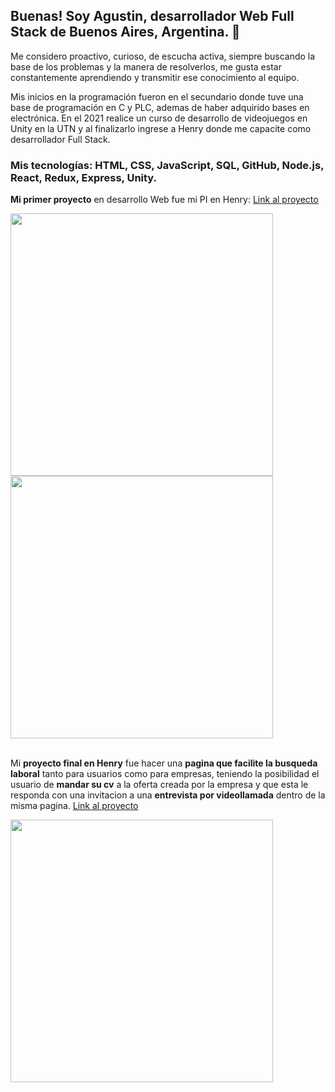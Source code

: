 ## Buenas! Soy Agustin, desarrollador Web Full Stack de Buenos Aires, Argentina. 👋

Me considero proactivo, curioso, de escucha activa, siempre buscando la base de los problemas y la manera de resolverlos, me gusta estar constantemente aprendiendo y transmitir ese conocimiento al equipo.

Mis inicios en la programación fueron en el secundario donde tuve una base de programación en C y PLC, ademas de haber adquirido bases en electrónica.
En el 2021 realice un curso de desarrollo de videojuegos en Unity en la UTN y al finalizarlo ingrese a Henry donde me capacite como desarrollador Full Stack.

### Mis tecnologías: HTML, CSS, JavaScript, SQL, GitHub, Node.js, React, Redux, Express, Unity.

  **Mi primer proyecto** en desarrollo Web fue mi PI en Henry:
  <a href="https://pi-pokemon-wheat.vercel.app/">Link al proyecto</a>

<div>
<img src="https://lh3.googleusercontent.com/fife/AAWUweUnWTTovJ4UaZBt7kltxpwmeBIwYb2al_noDdTQBUoIK436IpydVtslEF_chjP-W5zGd4yyE-ERl6TfNMTKJyrNGGIsngTzAhpj4Wy0mr-2IkHC4QvmUYzYZA5nPvJtw_6tG6tqcWXpIP2JoEgI7wb6gA8gRG9PZ3tL2VTXYxnlc0d6nojDCqoK_He-U13mOpZdEcKcDOlz4sSMhBZ-tXhJ9Tb3DAJCQpK7o_MFrTf6x9MSCtoUH8ITrnnuayZJanqz-jS1gxgijkqLY80290Mjvmvafl8lQQL9A_Xommx3ncmg4AlsMuo54kx6Whmi49kwrhdpDUBTxqKcDDFuA-cI-H6lvTMHy2GwnTn8htf1RRfJP-ER-fINJD9KT36ObbouQWrFhiL1bm_F_l_oUT14cEA6Wch_VZBNoMVKd6V8hD6hYa66qKjaNQ7js1rzfbs-XjFCVFwzakS3KttNRQ_GcRKxbZeLwc3epxcO59eUVpgS8oXAIW8AgBsHo0bepdeDwg6sYqjnbjg8Ra57rhPmStjVXPibWF1OfYqLk-EpFyzKZU5uJGyuvUW5DxfBnJmd5wrhWslb6qHIbRNf9X4MEhFlt0eIEaGla8_t_VRS08wYmmyiZt7Xwz3pDT3Rkvb0R52e-Vn4FN72BrX9veANXF0gHxj2z3XtPC3sXXSysm73sNaV4FbDOLJ70ZkRXVEzUyEU35JyhzfagEq4PcovlWbW67-Mm-Lh2KCPH0k0S9MY9lqyq5GdRdieVOIiDo0M5D09Tkqj19FdNmC3QSGJTwVRVI_SII-ILAVakTaCtkK9AeiNSYXh6_NiloGV1pikiDeo-cK2Mw8wtMjIDw-ZJ30WGAaiefz6BgC3nZBNOI7N6hlKzOqpdOJc_iUEXOoiHqGGuLDH0t8gmSxN3_IUTLmtDKH7db7EIx-6VxpdjBepA0pCybqwsTT8TMAZIVU8HSxHQOFl_0nzqIpLlI0HljpP9q44tiPmzpcbbvpi3eV1IIFUp5yBvUY_SZ_S2OKGZGStLmdYyvgBFFlEx9_jAtgq71vnt_fVbXsfe9bDAXsN9G-ovjrIUs0sejBOHpirF8t7ijwERvyto-axs_uZAWQzj7ZnbcmpPOcNAO4t9fT0iKbEXldRjyUwRf6Nt5Tvgxf0WKoIcwWG0nxlz359L_1BZL78zkAfIPDaaOHKiZaz-ccsl2uM_k0gKfvr9Ss5tNAxG8i5VFbAOVokCpoqlU_udWTDnu3ZjO3B0_9H7YD-bQ7dy86flpZQV4nW5RESpI0=w1528-h800" style="width:420px" >

<img src="https://lh3.googleusercontent.com/fife/AAWUweWPPv8fSUVH4R1jvVjolR2l2b3L-RX-k0mtKb_MTo22HlqPMCpJuUgYbfNro5B4OuzUMTkfFDNmkVceslU6uPWROZroJtNdST0eZGhE2uq-2P4JMphiGwDd3D1b2T1sFp76UVwsedCcQ_liyEwDr98JlFaaKl-PdK3jsW2nQ6OfxxchfMpELWHnlbUfrENcSuKIgNpPECCfV_S8dhZAlr2pQ8LkzF2_g6ak7uaK9FWd3p43hPQUx8sMbYf3jKmyKBRx6f9jBbkw3YpDgQRE6gCQbKvOcHJ5hKK5u7XZM-X_E8JtOEt5Z9_8L6YfWqgbNf9ky2oyZIAlJIPuXLnqBb9nwcKY6eQ5k_M5LZ_pS4NBkpiaUID1XcsuQS-Pd9tW0hybBL55SxR80nDmlazs1rZsbN7buTbQhb_rwfxurNh2lK7Px3lYDN42zo8DM_paddQGUPIZkRffXQl3mLFqs7gJb66n3ueRLR7kATAPv68DLtak8Df4yFty_Yaf4ifOO3-6Wdonn8-frLuNjvWW91ehFO--kYE6xdXArDqKUfR_ObA95pVHBkMiECummqcFLlcys1gxZoyzzOSbt8jFKm2t-dHzp7ZFWZY0UhK93H0R3iaDeAOatgAF8GNM9MlqnoXrniMWljsVFsA0k4pF4pJ6zvHKdHudkS3d0BpXYgiliv6BoUGvS1Y3GzXpsNin8qItKI5tYH4boiQrub7FYycB3qM_29ttzojk6-BjHqgEBdg_eSqrhH_rmNbAvIyH0oMSDkDqRCt4jAkMAVyM_apkJXUioYlAHAquQUY23gJHKv32Z04VdAg-_efq7nF0DOsWxJBlozpw0RHQPnao94DdJQ_hB-wJJeJQ35__h_Y39aAhmmtyW-AGwNeV3wK0MqgKATilPidU8E9YAd8MJjLUGkl1v4zJ1z3jGOnIiZoReOJAWcGO3s-mEKp2zIdPGuzKrNIHGOAhYRC4hqm_B0YP8sR64lECFJqfLoUu7ja0YxmWBkUegAxiNJrCDhnCofMmFn7IGXFGscKAbImMR0JHFdYWar17fonOQ9CWGjOd9zEIS10BxAW0bcB6nuekaBm8i6I-eRtfHLCR4jZ-714h5YH4V3HYkEdYnW5VnGo14NxbYqaK2ixc23xUWzimP8bXeVLcg3CYI0Mg-OTClu1Q0bY5_xvvzKkXm3m-PcIK8ivI8iHGyywtKwT6yjz5xxKA_VIauGIl2Og3IvlELg5HJhSzC76DuOiGNtT4jNcqD3RZZwKo-J3VYlles-Aum-JGKMw=w1528-h800" style="width:420px" >
</div>
<br>

Mi **proyecto final en Henry** fue hacer una **pagina que facilite la busqueda laboral** tanto para usuarios como para empresas, teniendo la posibilidad el usuario de **mandar su cv** a la oferta creada por la empresa y que esta le responda con una invitacion a una **entrevista por videollamada** dentro de la misma pagina.
<a href="https://proyecto-final-nu.vercel.app/">Link al proyecto</a>

<img src="https://lh3.googleusercontent.com/fife/AAWUweU45NEUTHu0sDy76HMVtvIbdGHsciar-b_RqvuZXr5RQIyEHY0B2TN1WhVblKkRzp64aihg6bvNah9gSVLG5x7mRMjnXxT-K9cAeLG6yTYtvVj0dk8HIdioIIv2VgmGTFDS18nbOTKdgeccGQ860NjLLFfL2Z7YyJXmtXeTdNtcRyydWqjZY35vzzq_ClZQHfZf0gjouyhQCxksLdKtTI4_ekUgYhiedN_ZKyJhY9IgutQDUGaWDHdA5LCvqA62lPIouAp-Szn3lRhT2LLRplt0EGg4ErSAXadIEY-2Ji-U6OfX5qdPtkdYjEfzJDT6YgMesCoviAl9wbBs_E2VRoyBiFoZAlzTsSbhHcKS2DzcNVIRbxsYEjzwy0wMvEbxr3v6TnK5rDlt7Qpk3YDC3tIFvm1_Kgd7hBZKBVf-mviHvoaoEe3egEK62418cBDkB9jLZYn3Rp09qg8MHbcnaH3K5XMlJT9Lijfmcct923dzFwWQ1UyUjTuMq9UpawcIic4n4p2D8jIXdPyFYdllpRWKZAKeCE6r9WVr1JlRvOom9BRif_hKRRT1SN_l_sEwtw-IH_Lvp9ADoOxaGGyPsS-2R0NEEXDmOAgJgB6C61CkVroX5b2jWXpAd1L1oX1rCKYKPQD4p_b08xvS59rmkfEjpnBC-cKwd5vhfEk2UTQh-HXkmj8iQAwotgLvYonORDJtYZDOoIMMAdiP_wHO6BZ_NtRraeUmG86KJuU0bpD7WAzpWgNxGTgO96a8h03yx2XuESj4JPWaUdQXXGXeFjvwJBdq1ZBhE9ZcG-L2O-L_hlCI_MJcMCiIesqngYguz4gt4xf3SM7BXnJsZVQkdm5Zd-PdWfc_c0Pvt1oPWjk8ALilA3bqF_Gkn9YVWaO5-3cXwNQ-_rpOqacbOFmlgDdolMQmBwPFZQ6rTHgaO_rwaZkCEdqdlj3WLsidg7h3_nOe7G-oVWY75IE8Ri3_BNuZxtytKJ1F2vFy1fhX0sDw8Cd6xvMnRZ6i7PHSxDI3Q8H1xuoNuOZno6BwTmdDTf5oBhFNtatIRhz1feKAghqTYfXpdDQXD3vzUV_2kU5z11yzfTQs0R-kEhpPBQHiGrzUIV3TA9dRlfyFIwmf3gzlxTGRMzFg9X79b3SVVGjR5V4q8D_XAEt1-vmytBAoPwwGMlDm4UDEc6WzqM0-5t_ckSeochjKs1kY0Ao7V0wx0fY_xGHCMeVu5lDgs42nYk01GwrT3ZTQ8q7txvFKk8Ajg1uF-XyAfll4s3AHPgcG3jvhTV0=w1528-h800" style="width:420px" >
